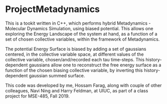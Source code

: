 # ProjectMetadynamics

This is a tookit written in C++, which performs hybrid Metadynamics - Molecular Dynamics Simulation, using biased potential. 
This allows one exploring the Energy Landscape of the system at hand, as a function of a set of chosen collective variables, within the framework of Metadynamics. 

The potential Energy Surface is biased by adding a set of gaussians centered, in the collective variable space, at different values of the collective variable, chosen/and/recorded each tau time-steps. This history-dependent gaussians allow one to reconstruct the free energy surface as a function of the chosen biasing collective variable, by inverting this history-dependent gaussian summed surface.

This code was developed by me, Hossam Farag, along with couple of other colleagues, Navi Ning and Harry Feldman, at UIUC, as part of a class project for MSE-485, Fall 2019.


